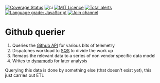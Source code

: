 [![Coverage Status](https://coveralls.io/repos/github/seemy-energy/github/badge.svg?branch=master)](https://coveralls.io/github/seemy-energy/github?branch=master)
![ci](https://github.com/seemy-energy/github/workflows/ci/badge.svg)
[![MIT Licence](https://badges.frapsoft.com/os/mit/mit.png?v=103)](https://opensource.org/licenses/mit-license.php)
[![Total alerts](https://img.shields.io/lgtm/alerts/g/seemy-energy/github.svg?logo=lgtm&logoWidth=18)](https://lgtm.com/projects/g/seemy-energy/github/alerts/)
[![Language grade: JavaScript](https://img.shields.io/lgtm/grade/javascript/g/seemy-energy/github.svg?logo=lgtm&logoWidth=18)](https://lgtm.com/projects/g/seemy-energy/github/context:javascript)
[![Join channel](https://img.shields.io/badge/SLACK-seemy–energy.slack.com-red.svg?style=popout&logo=slack&logoColor=red)](https://join.slack.com/t/need-a-name-workspace/shared_invite/zt-f6s0bodx-_XDLTbZBGOMk4~TS5x7kTQ 'Join channel')

# Github querier

1. Queries the [Github API](http://developer.github.com/) for various bits of telemetry
1. Dispatches workload to [SQS](https://aws.amazon.com/sqs/) to divide the work up
1. Remaps the relevant data to a series of non vendor specific data model
1. Writes to [dynamodb](https://aws.amazon.com/dynamodb/) for later analysis

Querying this data is done by something else (that doesn't exist yet), this just carries out ETL
